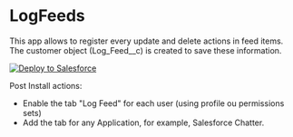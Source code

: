 # LogFeeds

This app allows to register every update and delete actions in feed items. The customer object (Log_Feed__c) is created to save these information.

<a href="https://githubsfdeploy.herokuapp.com?owner=mgalvao2012&repo=LogFeeds&ref=master">
  <img alt="Deploy to Salesforce"
       src="https://raw.githubusercontent.com/afawcett/githubsfdeploy/master/deploy.png">
</a>


Post Install actions:
- Enable the tab "Log Feed" for each user (using profile ou permissions sets)
- Add the tab for any Application, for example, Salesforce Chatter.
